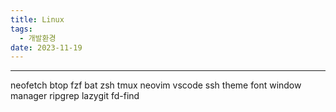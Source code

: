 ```yaml
---
title: Linux
tags:
  - 개발환경
date: 2023-11-19
---
```

---

neofetch
btop
fzf
bat
zsh
tmux
neovim
vscode
ssh
theme
font
window manager
ripgrep
lazygit
fd-find
